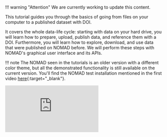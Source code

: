 !!! warning "Attention"
    We are currently working to update this content.

This tutorial guides you through the basics of going from files on your computer
to a published dataset with DOI.

It covers the whole data-life cycle: starting with data on your hard drive,
you will learn how to prepare, upload, publish data, and reference them with a DOI.
Furthermore, you will learn how to explore, download, and use data that were published on NOMAD before.
We will perform these steps with NOMAD's graphical user interface and its APIs.

!!! note
    The NOMAD seen in the tutorials is an older version with a different color theme,
    but all the demonstrated functionality is still available on the current version.
    You'll find the NOMAD test installation mentioned in the first video
    [here](https://nomad-lab.eu/prod/v1/test/gui/search/entries){:target="_blank"}.

<div class="youtube">
<iframe src="https://www.youtube-nocookie.com/embed/3rVvfYoUbO0" title="YouTube video player" frameborder="0" allow="accelerometer; autoplay; clipboard-write; encrypted-media; gyroscope; picture-in-picture" allowfullscreen></iframe>
</div>